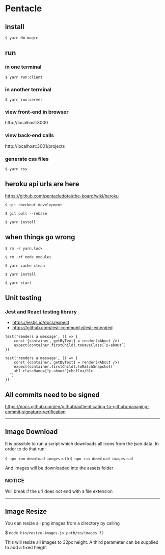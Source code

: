 # Pentacle

## install 

`$ yarn do-magic`

## run

### in one terminal

`$ yarn run:client`

### in another terminal

`$ yarn run:server`

### view front-end in browser

http://localhost:3000

### view back-end calls

http://localhost:3001/projects

### generate css files

`$ yarn css`


## heroku api urls are here 

https://github.com/pentacledotai/the-board/wiki/heroku


```
$ git checkout development

$ git pull --rebase

$ yarn install

```

## when things go wrong

```
$ rm -r yarn.lock

$ rm -rf node_modules

$ yarn cache clean

$ yarn install

$ yarn start
```

## Unit testing

### Jest and React testing library

- https://jestjs.io/docs/expect
- https://github.com/jest-community/jest-extended

```
test('renders a message', () => {
    const {container, getByText} = render(<About />)
    expect(container.firstChild).toHaveClass(`p-about`)
})

test('renders a message', () => {
    const {container, getByText} = render(<About />)
    expect(container.firstChild).toMatchSnapshot(`
    <h1 className={"p-about"}>hello</h1>
  `)
})
```

## All commits need to be signed

https://docs.github.com/en/github/authenticating-to-github/managing-commit-signature-verification

---

## Image Download

It is possible to run a script which downloads all Icons from the json data.
In order to do that run:

`$ npm run download-images:eth`
`$ npm run download-images:sol`

And images will be downloaded into the assets folder

### NOTICE

Will break if the url does not end with a file extension

---

## Image Resize

You can resize all png images from a directory by calling

$ `node bin/resize-images.js path/to/images 32`

This will resize all images to 32px height. A third parameter can be supplied to add a fixed height
